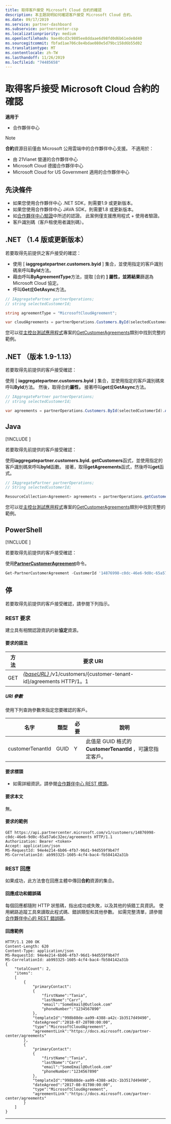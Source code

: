 ```yaml
---
title: 取得客戶接受 Microsoft Cloud 合約的確認
description: 本主題說明如何確認客戶接受 Microsoft Cloud 合約。
ms.date: 09/17/2019
ms.service: partner-dashboard
ms.subservice: partnercenter-csp
ms.localizationpriority: medium
ms.openlocfilehash: 9ae40cd3c9805ee8ddaae6d98fd0d6b61ede8d40
ms.sourcegitcommit: fbfad1ae706c8e4bdae080e5d79bc158d6b55d02
ms.translationtype: MT
ms.contentlocale: zh-TW
ms.lasthandoff: 11/26/2019
ms.locfileid: "74485658"
---
```

# <a name="get-confirmation-of-customer-acceptance-of-microsoft-cloud-agreement"></a>取得客戶接受 Microsoft Cloud 合約的確認

**適用于**

- 合作夥伴中心

> [!NOTE]  
> **合約**資源目前僅由 Microsoft 公用雲端中的合作夥伴中心支援。 不適用於：
> - 由 21Vianet 營運的合作夥伴中心
> - Microsoft Cloud 德國合作夥伴中心
> - Microsoft Cloud for US Government 適用的合作夥伴中心

## <a name="prerequisites"></a>先決條件

- 如果您使用合作夥伴中心 .NET SDK，則需要1.9 或更新版本。
- 如果您使用合作夥伴中心 JAVA SDK，則需要1.8 或更新版本。
- 如[合作夥伴中心驗證](./partner-center-authentication.md)中所述的認證。 此案例僅支援應用程式 + 使用者驗證。
- 客戶識別碼（客戶租使用者識別碼）。

## <a name="net-version-14-or-newer"></a>.NET （1.4 版或更新版本）

若要取得先前提供之客戶接受的確認：

- 使用 [ **iaggregatepartner.customers.byid** ] 集合，並使用指定的客戶識別碼來呼叫**ById**方法。
- 藉由呼叫**ByAgreementType**方法，提取 [合約 **] 屬性，並將結果**篩選為 Microsoft Cloud 協定。
- 呼叫**Get**或**GetAsync**方法。

```csharp
// IAggregatePartner partnerOperations;
// string selectedCustomerId;

string agreementType = "MicrosoftCloudAgreement";

var cloudAgreements = partnerOperations.Customers.ById(selectedCustomerId).Agreements.ByAgreementType(agreementType).Get();
```

您可以從[主控台測試應用程式](https://github.com/PartnerCenterSamples/Partner-Center-SDK-Samples)專案的[GetCustomerAgreements](https://github.com/PartnerCenterSamples/Partner-Center-SDK-Samples/blob/master/Source/Partner%20Center%20SDK%20Samples/Agreements/GetCustomerAgreements.cs)類別中找到完整的範例。

## <a name="net-version-19---113"></a>.NET （版本 1.9-1.13） 

若要取得先前提供的客戶接受確認：

使用 [ **iaggregatepartner.customers.byid** ] 集合，並使用指定的客戶識別碼來呼叫**ById**方法。 然後，取得合約**屬性，** 接著呼叫**get**或**GetAsync**方法。

```csharp
// IAggregatePartner partnerOperations;
// string selectedCustomerId;

var agreements = partnerOperations.Customers.ById(selectedCustomerId).Agreements.Get();
```

## <a name="java"></a>Java

[!INCLUDE [<Partner Center Java SDK support details>](<../includes/java-sdk-support.md>)]

若要取得先前提供的客戶接受確認：

使用**iaggregatepartner.customers.byid. getCustomers**函式，並使用指定的客戶識別碼來呼叫**byId**函數。 接著，取得**getAgreements**函式，然後呼叫**get**函式。

```java
// IAggregatePartner partnerOperations;
// String selectedCustomerId;

ResourceCollection<Agreement> agreements = partnerOperations.getCustomers().byId(selectedCustomerId).getAgreements().get();
```

您可以從[主控台測試應用程式](https://github.com/Microsoft/Partner-Center-Java-Samples)專案的[GetCustomerAgreements](https://github.com/Microsoft/Partner-Center-Java-Samples/blob/master/src/main/java/com/microsoft/store/partnercenter/samples/agreements/GetCustomerAgreements.java)類別中找到完整的範例。

## <a name="powershell"></a>PowerShell

[!INCLUDE [<Partner Center PowerShell module support details>](<../includes/powershell-module-support.md>)]

若要取得先前提供的客戶接受確認：

使用[**PartnerCustomerAgreement**](https://docs.microsoft.com/powershell/module/partnercenter/partner-center/get-partnercustomeragreement)命令。

```powershell
Get-PartnerCustomerAgreement -CustomerId '14876998-c0dc-46e6-9d0c-65a57a6c32ec'
```

## <a name="rest"></a>停

若要取得先前提供的客戶接受確認，請參閱下列指示。

### <a name="rest-request"></a>REST 要求

建立具有相關認證資訊的新**協定**資源。  

#### <a name="request-syntax"></a>要求的語法

| 方法 | 要求 URI                                                                                      |
|--------|--------------------------------------------------------------------------------------------------|
| GET    | [ *\{baseURL\}* ](partner-center-rest-urls.md)/v1/customers/{customer-tenant-id}/agreements HTTP/1。1 |

##### <a name="uri-parameter"></a>URI 參數

使用下列查詢參數來指定您要確認的客戶。

| 名字             | 類型 | 必要 | 說明                                                                               |
|------------------|------|----------|-------------------------------------------------------------------------------------------|
| customerTenantId | GUID | Y        | 此值是 GUID 格式的**CustomerTenantId** ，可讓您指定客戶。 |

#### <a name="request-headers"></a>要求標頭

- 如需詳細資訊，請參閱[合作夥伴中心 REST 標頭](headers.md)。

#### <a name="request-body"></a>要求本文

無。

#### <a name="request-example"></a>要求的範例

```http
GET https://api.partnercenter.microsoft.com/v1/customers/14876998-c0dc-46e6-9d0c-65a57a6c32ec/agreements HTTP/1.1
Authorization: Bearer <token> 
Accept: application/json
MS-RequestId: 94e4e214-6b06-4fb7-96d1-94d559f9b47f
MS-CorrelationId: ab993325-1605-4cf4-bac4-fb584142a31b
```

### <a name="rest-response"></a>REST 回應

如果成功，此方法會在回應主體中傳回**合約**資源的集合。

#### <a name="response-success-and-error-codes"></a>回應成功和錯誤碼

每個回應都隨附 HTTP 狀態碼，指出成功或失敗，以及其他的偵錯工具資訊。 使用網路追蹤工具來讀取此程式碼、錯誤類型和其他參數。 如需完整清單，請參閱[合作夥伴中心的 REST 錯誤碼](error-codes.md)。

#### <a name="response-example"></a>回應範例

```http
HTTP/1.1 200 OK
Content-Length: 620
Content-Type: application/json
MS-RequestId: 94e4e214-6b06-4fb7-96d1-94d559f9b47f
MS-CorrelationId: ab993325-1605-4cf4-bac4-fb584142a31b
{
    "totalCount": 2,
    "items":
    [ 
        {
            "primaryContact":
            {
                "firstName":"Tania",
                "lastName":"Carr",
                "email":"SomeEmail@Outlook.com"
                "phoneNumber":"1234567890"
            },
            "templateId":"998b88de-aa99-4388-a42c-1b3517d49490",
            "dateAgreed":"2018-07-28T00:00:00",
            "type":"MicrosoftCloudAgreement",
            "agreementLink":"https://docs.microsoft.com/partner-center/agreements"
        },
        {
            "primaryContact":
            {
                "firstName":"Tania",
                "lastName":"Carr",
                "email":"SomeEmail@Outlook.com"
                "phoneNumber:"1234567890"
            },
            "templateId":"998b88de-aa99-4388-a42c-1b3517d49490",
            "dateAgreed":"2017-08-01T00:00:00",
            "type":"MicrosoftCloudAgreement",
            "agreementLink":"https://docs.microsoft.com/partner-center/agreements"
        }
    ]
}
```

---
